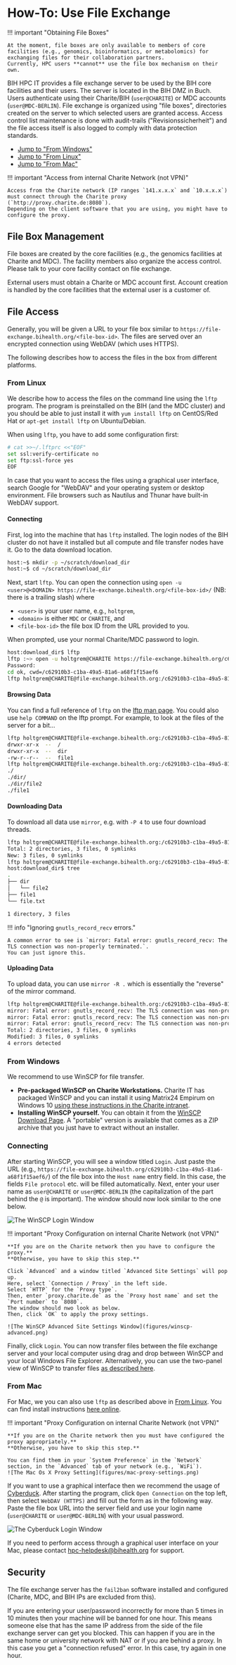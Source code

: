 # How-To: Use File Exchange

!!! important "Obtaining File Boxes"

    At the moment, file boxes are only available to members of core facilities (e.g., genomics, bioinformatics, or metabolomics) for exchanging files for their collaboration partners.
    Currently, HPC users **cannot** use the file box mechanism on their own.

BIH HPC IT provides a file exchange server to be used by the BIH core facilities and their users.
The server is located in the BIH DMZ in Buch.
Users authenticate using their Charite/BIH (`user@CHARITE`) or MDC accounts (`user@MDC-BERLIN`).
File exchange is organized using "file boxes", directories created on the server to which selected users are granted access.
Access control list maintenance is done with audit-trails ("Revisionssicherheit") and the file access itself is also logged to comply with data protection standards.

- [Jump to "From Windows"](#from-windows)
- [Jump to "From Linux"](#from-linux)
- [Jump to "From Mac"](#from-mac)

!!! important "Access from internal Charite Network (not VPN)"

    Access from the Charite network (IP ranges `141.x.x.x` and `10.x.x.x`) must connect through the Charite proxy (`http://proxy.charite.de:8080`).
    Depending on the client software that you are using, you might have to configure the proxy.

## File Box Management

File boxes are created by the core facilities (e.g., the genomics facilities at Charite and MDC).
The facility members also organize the access control.
Please talk to your core facility contact on file exchange.

External users must obtain a Charite or MDC account first.
Account creation is handled by the core facilities that the external user is a customer of.

## File Access

Generally, you will be given a URL to your file box similar to `https://file-exchange.bihealth.org/<file-box-id>`.
The files are served over an encrypted connection using WebDAV (which uses HTTPS).

The following describes how to access the files in the box from different platforms.

### From Linux

We describe how to access the files on the command line using the `lftp` program.
The program is preinstalled on the BIH (and the MDC cluster) and you should be able to just install it with `yum install lftp` on CentOS/Red Hat or `apt-get install lftp` on Ubuntu/Debian.

When using `lftp`, you have to add some configuration first:

```bash
# cat >>~/.lftprc <<"EOF"
set ssl:verify-certificate no
set ftp:ssl-force yes
EOF
```

In case that you want to access the files using a graphical user interface, search Google for "WebDAV" and your operating system or desktop environment.
File browsers such as Nautilus and Thunar have built-in WebDAV support.

#### Connecting

First, log into the machine that has `lftp` installed.
The login nodes of the BIH cluster do not have it installed but all compute and file transfer nodes have it.
Go to the data download location.

```bash
host:~$ mkdir -p ~/scratch/download_dir
host:~$ cd ~/scratch/download_dir
```

Next, start `lftp`.
You can open the connection using `open -u <user>@<DOMAIN> https://file-exchange.bihealth.org/<file-box-id>/` (NB: there is a trailing slash) where

- `<user>` is your user name, e.g., `holtgrem`,
- `<domain>` is either `MDC` or `CHARITE`, and
- `<file-box-id>` the file box ID from the URL provided to you.

When prompted, use your normal Charite/MDC password to login.

```bash
host:download_dir$ lftp
lftp :~> open -u holtgrem@CHARITE https://file-exchange.bihealth.org/c62910b3-c1ba-49a5-81a6-a68f1f15aef6
Password:
cd ok, cwd=/c62910b3-c1ba-49a5-81a6-a68f1f15aef6
lftp holtgrem@CHARITE@file-exchange.bihealth.org:/c62910b3-c1ba-49a5-81a6-a68f1f15aef6>
```

#### Browsing Data

You can find a full reference of `lftp` on the [lftp man page](https://lftp.yar.ru/lftp-man.html).
You could also use `help COMMAND` on the lftp prompt.
For example, to look at the files of the server for a bit...

```bash
lftp holtgrem@CHARITE@file-exchange.bihealth.org:/c62910b3-c1ba-49a5-81a6-a68f1f15aef6> ls
drwxr-xr-x  --  /
drwxr-xr-x  --  dir
-rw-r--r--  --  file1
lftp holtgrem@CHARITE@file-exchange.bihealth.org:/c62910b3-c1ba-49a5-81a6-a68f1f15aef6> find
./
./dir/
./dir/file2
./file1
```

#### Downloading Data

To download all data use `mirror`, e.g. with `-P 4` to use four download threads.

```bash
lftp holtgrem@CHARITE@file-exchange.bihealth.org:/c62910b3-c1ba-49a5-81a6-a68f1f15aef6> mirror .
Total: 2 directories, 3 files, 0 symlinks
New: 3 files, 0 symlinks
lftp holtgrem@CHARITE@file-exchange.bihealth.org:/c62910b3-c1ba-49a5-81a6-a68f1f15aef6> exit
host:download_dir$ tree
.
├── dir
│   └── file2
├── file1
└── file.txt

1 directory, 3 files
```


!!! info "Ignoring `gnutls_record_recv` errors."

    A common error to see is `mirror: Fatal error: gnutls_record_recv: The TLS connection was non-properly terminated.`.
    You can just ignore this.

#### Uploading Data

To upload data, you can use `mirror -R .` which is essentially the "reverse" of the mirror command.

```bash
lftp holtgrem@CHARITE@file-exchange.bihealth.org:/c62910b3-c1ba-49a5-81a6-a68f1f15aef6> mirror -R
mirror: Fatal error: gnutls_record_recv: The TLS connection was non-properly terminated.
mirror: Fatal error: gnutls_record_recv: The TLS connection was non-properly terminated.
mirror: Fatal error: gnutls_record_recv: The TLS connection was non-properly terminated.
Total: 2 directories, 3 files, 0 symlinks
Modified: 3 files, 0 symlinks
4 errors detected
```

### From Windows

We recommend to use WinSCP for file transfer.

- **Pre-packaged WinSCP on Charite Workstations.**
  Charite IT has packaged WinSCP and you can install it using Matrix24 Empirum on Windows 10 [using these instructions in the Charite intranet](https://intranet.charite.de/fileadmin/user_upload/portal/service/service_06_geschaeftsbereiche/service_06_14_it/a-software-selbst-installieren.pdf).
- **Installing WinSCP yourself.**
  You can obtain it from the [WinSCP Download Page](https://winscp.net/eng/downloads.php).
  A "portable" version is available that comes as a ZIP archive that you just have to extract without an installer.

### Connecting

After starting WinSCP, you will see a window titled `Login`.
Just paste the URL (e.g., `https://file-exchange.bihealth.org/c62910b3-c1ba-49a5-81a6-a68f1f15aef6/`) of the file box into the `Host name` entry field.
In this case, the fields `File protocol` etc. will be filled automatically.
Next, enter your user name as `user@CHARITE` or `user@MDC-BERLIN` (the capitalization of the part behind the `@` is important).
The window should now look similar to the one below.

![The WinSCP Login Window](figures/winscp-login.png)

!!! important "Proxy Configuration on internal Charite Network (not VPN)"

    **If you are on the Charite network then you have to configure the proxy.**
    **Otherwise, you have to skip this step.**

    Click `Advanced` and a window titled `Advanced Site Settings` will pop up.
    Here, select `Connection / Proxy` in the left side.
    Select `HTTP` for the `Proxy type`.
    Then, enter `proxy.charite.de` as the `Proxy host name` and set the `Port number` to `8080`.
    The window should nwo look as below.
    Then, click `OK` to apply the proxy settings.

    ![The WinSCP Advanced Site Settings Window](figures/winscp-advanced.png)

Finally, click `Login`.
You can now transfer files between the file exchange server and your local computer using drag and drop between WinSCP and your local Windows File Explorer.
Alternatively, you can use the two-panel view of WinSCP to transfer files [as described here](https://winscp.net/eng/docs/guide_upload).

### From Mac

For Mac, we you can also use `lftp` as described above in [From Linux](#from-linux).
You can find install instructions [here online](http://macappstore.org/lftp/).

!!! important "Proxy Configuration on internal Charite Network (not VPN)"

    **If you are on the Charite network then you must have configured the proxy appropriately.**
    **Otherwise, you have to skip this step.**

    You can find them in your `System Preference` in the `Network` section, in the `Advanced` tab of your network (e.g., `WiFi`).
    ![The Mac Os X Proxy Setting](figures/mac-proxy-settings.png)

If you want to use a graphical interface then we recommend the usage of [Cyberduck](https://cyberduck.io/).
After starting the program, click `Open Connection` on the top left, then select `WebDAV (HTTPS)` and fill out the form as in the following way.
Paste the file box URL into the server field and use your login name (`user@CHARITE` or `user@MDC-BERLIN`) with your usual password.

![The Cyberduck Login Window](figures/cyberduck-connect.png)

If you need to perform access through a graphical user interface on your Mac, please contact hpc-helpdesk@bihealth.org for support.

## Security

The file exchange server has the `fail2ban` software installed and configured (Charite, MDC, and BIH IPs are excluded from this).

If you are entering your user/password incorrectly for more than 5 times in 10 minutes then your machine will be banned for one hour.
This means someone else that has the same IP address from the side of the file exchange server can get you blocked.
This can happen if you are in the same home or university network with NAT or if you are behind a proxy.
In this case you get a "connection refused" error.
In this case, try again in one hour.


